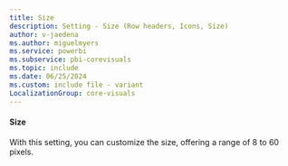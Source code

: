 ```yaml
---
title: Size
description: Setting - Size (Row headers, Icons, Size)
author: v-jaedena
ms.author: miguelmyers
ms.service: powerbi
ms.subservice: pbi-corevisuals
ms.topic: include
ms.date: 06/25/2024
ms.custom: include file - variant
LocalizationGroup: core-visuals
---
```

#### Size

With this setting, you can customize the size, offering a range of 8 to 60 pixels.
